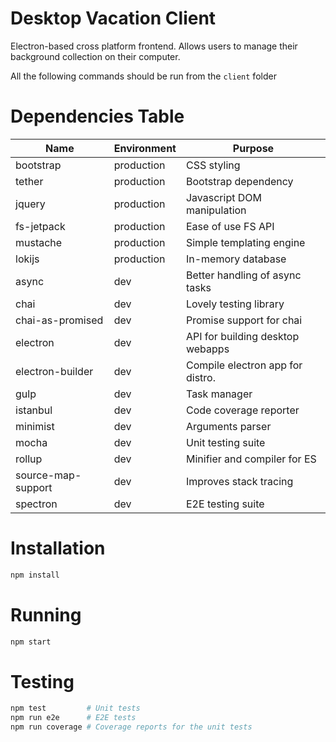 # Desktop Vacation Client
Electron-based cross platform frontend. Allows users to manage their
background collection on their computer.

All the following commands should be run from the `client` folder

# Dependencies Table

|         Name         | Environment |              Purpose             |
|----------------------|-------------|----------------------------------|
| bootstrap            | production  | CSS styling                      |
| tether               | production  | Bootstrap dependency             |
| jquery               | production  | Javascript DOM manipulation      |
| fs-jetpack           | production  | Ease of use FS API               |
| mustache             | production  | Simple templating engine         |
| lokijs               | production  | In-memory database               |
| async                | dev         | Better handling of async tasks   |
| chai                 | dev         | Lovely testing library           |
| chai-as-promised     | dev         | Promise support for chai         |
| electron             | dev         | API for building desktop webapps |
| electron-builder     | dev         | Compile electron app for distro. |
| gulp                 | dev         | Task manager                     |
| istanbul             | dev         | Code coverage reporter           |
| minimist             | dev         | Arguments parser                 |
| mocha                | dev         | Unit testing suite               |
| rollup               | dev         | Minifier and compiler for ES     |
| source-map-support   | dev         | Improves stack tracing           |
| spectron             | dev         | E2E testing suite                |

# Installation

```bash
npm install
```

# Running

```bash
npm start
```

# Testing

```bash
npm test         # Unit tests
npm run e2e      # E2E tests
npm run coverage # Coverage reports for the unit tests
```
